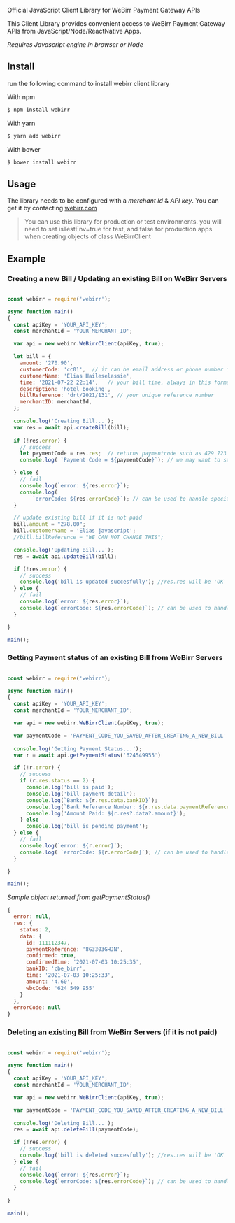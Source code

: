 Official JavaScript Client Library for WeBirr Payment Gateway APIs 

This Client Library provides convenient access to WeBirr Payment Gateway APIs from JavaScript/Node/ReactNative Apps.

*Requires Javascript engine in browser or Node*

## Install

run the following command to install webirr client library

With npm

```bash
$ npm install webirr
```
With yarn

```bash
$ yarn add webirr
```

With bower

```bash
$ bower install webirr
```

## Usage

The library needs to be configured with a *merchant Id* & *API key*. You can get it by contacting [webirr.com](https://webirr.com)

> You can use this library for production or test environments. you will need to set isTestEnv=true for test, and false for production apps when creating objects of class WeBirrClient

## Example

### Creating a new Bill / Updating an existing Bill on WeBirr Servers

```javascript

const webirr = require('webirr');

async function main() 
{
  const apiKey = 'YOUR_API_KEY';
  const merchantId = 'YOUR_MERCHANT_ID';

  var api = new webirr.WeBirrClient(apiKey, true);

  let bill = {
    amount: '270.90',
    customerCode: 'cc01',  // it can be email address or phone number if you dont have customer code
    customerName: 'Elias Haileselassie',
    time: '2021-07-22 22:14',   // your bill time, always in this format
    description: 'hotel booking',
    billReference: 'drt/2021/131', // your unique reference number
    merchantID: merchantId,
  };

  console.log('Creating Bill...');
  var res = await api.createBill(bill);
  
  if (!res.error) {
    // success
    let paymentCode = res.res;  // returns paymentcode such as 429 723 975
    console.log( `Payment Code = ${paymentCode}`); // we may want to save payment code in local db.

  } else {
    // fail
    console.log(`error: ${res.error}`);
    console.log(
        `errorCode: ${res.errorCode}`); // can be used to handle specific busines error such as ERROR_INVLAID_INPUT_DUP_REF
  }

  // update existing bill if it is not paid
  bill.amount = "278.00";
  bill.customerName = 'Elias javascript';
  //bill.billReference = "WE CAN NOT CHANGE THIS";

  console.log('Updating Bill...');
  res = await api.updateBill(bill);

  if (!res.error) {
    // success
    console.log('bill is updated succesfully'); //res.res will be 'OK'  no need to check here!
  } else {
    // fail
    console.log(`error: ${res.error}`);
    console.log(`errorCode: ${res.errorCode}`); // can be used to handle specific busines error such as ERROR_INVLAID_INPUT
  }

}

main();

```

### Getting Payment status of an existing Bill from WeBirr Servers

```javascript

const webirr = require('webirr');

async function main() 
{
  const apiKey = 'YOUR_API_KEY';
  const merchantId = 'YOUR_MERCHANT_ID';

  var api = new webirr.WeBirrClient(apiKey, true);

  var paymentCode = 'PAYMENT_CODE_YOU_SAVED_AFTER_CREATING_A_NEW_BILL'  // suchas as '141 263 782';
  
  console.log('Getting Payment Status...');
  var r = await api.getPaymentStatus('624549955')

  if (!r.error) {
    // success
    if (r.res.status == 2) {
      console.log('bill is paid');
      console.log('bill payment detail');
      console.log(`Bank: ${r.res.data.bankID}`);
      console.log(`Bank Reference Number: ${r.res.data.paymentReference}`);
      console.log('Amount Paid: ${r.res?.data?.amount}');
    } else
      console.log('bill is pending payment');
  } else {
    // fail
    console.log(`error: ${r.error}`);
    console.log( `errorCode: ${r.errorCode}`); // can be used to handle specific busines error such as ERROR_INVLAID_INPUT
  }

}

main();

```  
*Sample object returned from getPaymentStatus()*

```javascript
{
  error: null,
  res: {
    status: 2,
    data: {
      id: 111112347,
      paymentReference: '8G3303GHJN',      
      confirmed: true,
      confirmedTime: '2021-07-03 10:25:35',
      bankID: 'cbe_birr',
      time: '2021-07-03 10:25:33',
      amount: '4.60',
      wbcCode: '624 549 955'
    }
  },
  errorCode: null
}

```

### Deleting an existing Bill from WeBirr Servers (if it is not paid)

```javascript

const webirr = require('webirr');

async function main() 
{
  const apiKey = 'YOUR_API_KEY';
  const merchantId = 'YOUR_MERCHANT_ID';

  var api = new webirr.WeBirrClient(apiKey, true);

  var paymentCode = 'PAYMENT_CODE_YOU_SAVED_AFTER_CREATING_A_NEW_BILL'  // suchas as '141 263 782';
  
  console.log('Deleting Bill...');
  res = await api.deleteBill(paymentCode);

  if (!res.error) {
    // success
    console.log('bill is deleted succesfully'); //res.res will be 'OK'  no need to check here!
  } else {
    // fail
    console.log(`error: ${res.error}`);
    console.log(`errorCode: ${res.errorCode}`); // can be used to handle specific bussines error such as ERROR_INVLAID_INPUT
  }
  
}  

main();

```  